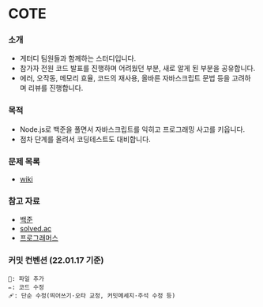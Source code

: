 # COTE

### 소개 
- 게터디 팀원들과 함께하는 스터디입니다. 
- 참가자 전원 코드 발표를 진행하며 어려웠던 부분, 새로 알게 된 부분을 공유합니다.
- 에러, 오작동, 메모리 효율, 코드의 재사용, 올바른 자바스크립트 문법 등을 고려하며 리뷰를 진행합니다. 

### 목적
- Node.js로 백준을 풀면서 자바스크립트를 익히고 프로그래밍 사고를 키웁니다. 
- 점차 단계를 올려서 코딩테스트도 대비합니다. 

### 문제 목록
- [wiki](https://github.com/zeroto99/COTE/wiki/%EC%8A%A4%ED%84%B0%EB%94%94-%ED%9A%8C%EC%B0%A8%EB%B3%84-%EB%AC%B8%EC%A0%9C-%EB%AA%A9%EB%A1%9D)

### 참고 자료 
- [백준](https://www.acmicpc.net/)
- [solved.ac ](https://solved.ac/)
- [프로그래머스](https://programmers.co.kr/learn/challenges)

### 커밋 컨벤션 (22.01.17 기준)
```
📝: 파일 추가 
✏️: 코드 수정
🩹: 단순 수정(띄어쓰기·오타 교정, 커밋메세지·주석 수정 등)
```

